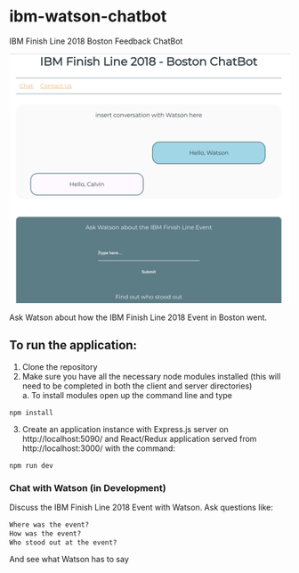 # ibm-watson-chatbot
IBM Finish Line 2018 Boston Feedback ChatBot 

![demoIntro](./images/demoIntro.png)

Ask Watson about how the IBM Finish Line 2018 Event in Boston went.

## To run the application: 
  1. Clone the repository
  2. Make sure you have all the necessary node modules installed (this will need to be completed in both the client and server      directories)  
   a. To install modules open up the command line and type 
  
    npm install
    
  3. Create an application instance with Express.js server on http://localhost:5090/ and React/Redux application served from        http://localhost:3000/ with the command:
    
    npm run dev
      
  ### Chat with Watson (in Development)
  Discuss the IBM Finish Line 2018 Event with Watson. Ask questions like:
    
    Where was the event?
    How was the event?
    Who stood out at the event?
 
  And see what Watson has to say   
  
